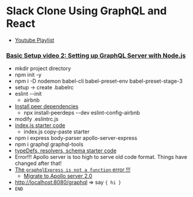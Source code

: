 # Slack Clone Using GraphQL and React

- [Youtube Playlist](https://www.youtube.com/playlist?list=PLN3n1USn4xlkdRlq3VZ1sT6SGW0-yajjL)

### [Basic Setup video 2: Setting up GraphQL Server with Node.js](https://www.youtube.com/watch?v=_lzCxWQRi_0&list=PLN3n1USn4xlkdRlq3VZ1sT6SGW0-yajjL&index=2)

- mkdir project directory
- npm init -y
- npm i -D nodemon babel-cli babel-preset-env babel-preset-stage-3
- setup -> create .babelrc
- eslint --init
  - airbnb
- [Install peer dependencies](https://www.npmjs.com/package/eslint-config-airbnb)
  - npx install-peerdeps --dev eslint-config-airbnb
- modify .eslintrc.js
- [index.js starter code](https://www.apollographql.com/docs/apollo-server/v1/servers/express/)
  - index.js copy-paste starter
- npm i express body-parser apollo-server-express
- npm i graphql graphql-tools
- [typeDefs, resolvers, schema starter code](https://www.apollographql.com/docs/apollo-server/v1/example/)
- Error!!! Apollo server is too high to serve old code format. Things have changed after that!
- [The `graphqlExpress is not a function` error !!!](https://dev.to/gloriamaris/apollo-server-express-10-to-20-fix-graphiqlexpress-and-graphiqlexpress-is-not-a-function-in-a-tutorial-by-xoor-41jn)
  - [Migrate to Apollo server 2.0](https://medium.com/@jeffrey.allen.lewis/graphql-migrating-from-apollo-server-express-1-0-to-2-0-be80f5c61bee)
- [http://localhost:8080/graphql](http://localhost:8080/graphql) => say `{ hi }`
- `END`
